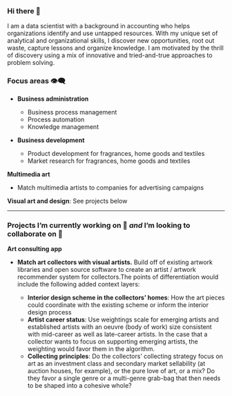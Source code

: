 ### Hi there 👋

I am a data scientist with a background in accounting who helps organizations identify and use untapped resources. With my unique set of analytical and organizational skills, I discover new opportunities, root out waste, capture lessons and organize knowledge. I am motivated by the thrill of discovery using a mix of innovative and tried-and-true approaches to problem solving.

### Focus areas :eye_speech_bubble:

* **Business administration**
    * Business process management
    * Process automation
    * Knowledge management
    
* **Business development**    
    * Product development for fragrances, home goods and textiles
    * Market research for fragrances, home goods and textiles


**Multimedia art**

   * Match multimedia artists to companies for advertising campaigns


**Visual art and design**: See projects below
_ _ _
### Projects I’m currently working on :love_letter: ***and*** I’m looking to collaborate on 👯

**Art consulting app**
* **Match art collectors with visual artists.** Build off of existing artwork libraries and open source software to create an artist / artwork recommender system for collectors.The points of differentiation would include the following added context layers:

    *  **Interior design scheme in the collectors’ homes**: How the art pieces could coordinate with the existing scheme or inform the interior design process
    * **Artist career status**: Use weightings scale for emerging artists and established artists with an oeuvre (body of work) size consistent with mid-career as well as late-career artists. In the case that a collector wants to focus on supporting emerging artists, the weighting would favor them in the algorithm.
    * **Collecting principles**: Do the collectors’ collecting strategy focus on art as an investment class and secondary market sellability (at auction houses, for example), or the pure love of art, or a mix? Do they favor a single genre or a multi-genre grab-bag that then needs to be shaped into a cohesive whole?



<!--
**abishop17/abishop17** is a ✨ _special_ ✨ repository because its `README.md` (this file) appears on your GitHub profile.

Here are some ideas to get you started:

- 🔭 I’m currently working on ...
- 🌱 I’m currently learning ...
- 👯 I’m looking to collaborate on ...
- 🤔 I’m looking for help with ...
- 💬 Ask me about ...
- 📫 How to reach me: ...
- 😄 Pronouns: ...
- ⚡ Fun fact: ...
-->

